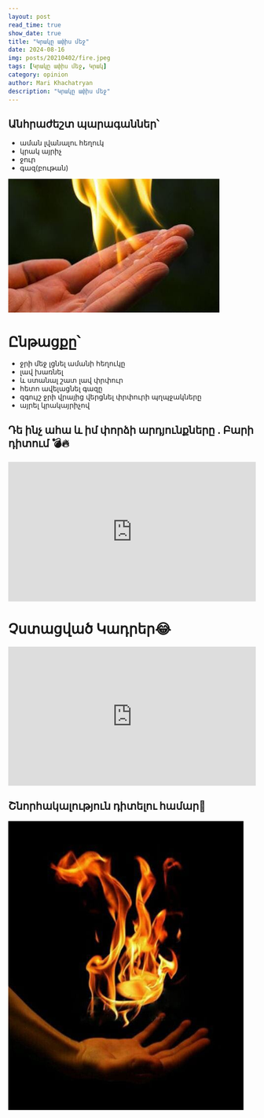 ```yaml
---
layout: post
read_time: true
show_date: true
title: "Կրակը ափիս մեջ"
date: 2024-08-16
img: posts/20210402/fire.jpeg
tags: [Կրակը ափիս մեջ, Կրակ]
category: opinion
author: Mari Khachatryan
description: "Կրակը ափիս մեջ"
---
```


## Անհրաժեշտ պարագաններ՝ 


- աման լվանալու հեղուկ
- կրակ այրիչ
- ջուր
- գազ(բութան)


![Կրակ](./assets/img/posts/20210402/fire_1.jpeg)

   
# Ընթացքը՝ 


- ջրի մեջ լցնել ամանի հեղուկը
- լավ խառնել 
- և ստանալ շատ լավ փրփուր
- հետո ավելացնել գազը 
- զգույշ ջրի վրայից վերցնել փրփուրի պղպջակները
- այրել կրակայրիչով



## Դե ինչ ահա և իմ փորձի արդյունքները . Բարի դիտում 💣🔥



<div style="position: relative; padding-bottom: 56.25%; height: 0; overflow: hidden; max-width: 100%; background: #000;">
  <iframe src="https://www.youtube.com/embed/VB9Bo11MZT4" style="position: absolute; top: 0; left: 0; width: 100%; height: 100%;" frameborder="0" allow="accelerometer; autoplay; clipboard-write; encrypted-media; gyroscope; picture-in-picture" allowfullscreen></iframe>
</div>

# Չստացված Կադրեր😂


<div style="position: relative; padding-bottom: 56.25%; height: 0; overflow: hidden; max-width: 100%; background: #000;">
  <iframe src="https://www.youtube.com/embed/2yAiXbZrsvY" style="position: absolute; top: 0; left: 0; width: 100%; height: 100%;" frameborder="0" allow="accelerometer; autoplay; clipboard-write; encrypted-media; gyroscope; picture-in-picture" allowfullscreen></iframe>
</div>

## Շնորհակալություն դիտելու համար🤍


![Կրակ](./assets/img/posts/20210402/fire_2.jpeg)

